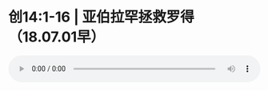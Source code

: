 # 创14:1-16 | 亚伯拉罕拯救罗得（18.07.01早）

<audio style="width: 100%;" preload="false" controls controlslist="nodownload"><source src="http://file.simai.life/audio/mp3/old/26035.mp3" type="audio/mpeg">Your browser does not support the audio element.</audio>


